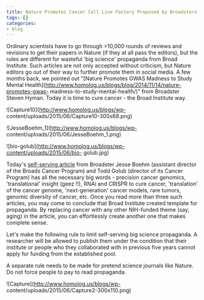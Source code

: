 ```yaml
---
title: Nature Promotes Cancer Cell Line Factory Proposed by Broadsters Boehm and Golub
tags: []
categories:
- blog
---
```

Ordinary scientists have to go through >10,000 rounds of reviews and revisions
to get their papers in Nature (if they at all pass the editors), but the rules
are different for wasteful 'big science' propaganda from Broad Institute. Such
articles are not only accepted without criticism, but Nature editors go out of
their way to further promote them in social media. A few months back, we
pointed out "[Nature Promotes GWAS Madness to Study Mental
Health](http://www.homolog.us/blogs/blog/2014/11/14/nature-promotes-gwas-
madness-to-study-mental-health/)" from Broadster Steven Hyman. Today it is
time to cure cancer - the Broad Institute way.
<!--more-->

![Capture10](http://www.homolog.us/blogs/wp-
content/uploads/2015/06/Capture10-300x68.png)

![JesseBoehm_1](http://www.homolog.us/blogs/wp-
content/uploads/2015/06/JesseBoehm_1.png)

![bio-golub](http://www.homolog.us/blogs/wp-content/uploads/2015/06/bio-
golub.jpg)

Today's [self-serving
article](http://www.nature.com/nrg/journal/vaop/ncurrent/full/nrg3967.html)
from Broadster Jesse Boehm (assistant director of the Broads Cancer Program)
and Todd Golub (director of its Cancer Program) has all the necessary big
words - precision cancer genomics, 'translational' insight (geez !!), RNAi and
CRISPR to cure cancer, 'translation' of the cancer genome, 'next-generation'
cancer models, rare tumors, genomic diversity of cancer, etc. Once you read
more than three such articles, you may come to conclude that Broad Institute
created template for propaganda. By replacing cancer with any other NIH-funded
theme (say, aging) in the article, you can effortlessly create another one
that makes complete sense.

Let's make the following rule to limit self-serving big science propaganda. A
researcher will be allowed to publish them under the condition that their
institute or people who they collaborated with in previous five years cannot
apply for funding from the established pool.

A separate rule needs to be made for pretend science journals like Nature. Do
not force people to pay to read propaganda.

![Capture](http://www.homolog.us/blogs/wp-
content/uploads/2015/06/Capture2-300x110.png)

